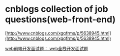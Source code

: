 # cnblogs collection of job questions(web-front-end)

[http://www.cnblogs.com/xgqfrms/p/5638945.html](http://www.cnblogs.com/xgqfrms/p/5638945.html)



[web前端开发面试题： web全栈开发面试题](http://www.cnblogs.com/xgqfrms/p/5638945.html)










